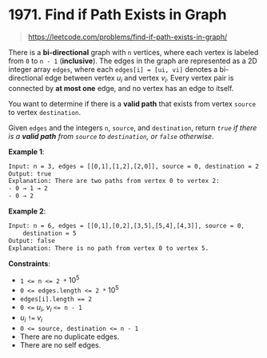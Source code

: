 # 1971. Find if Path Exists in Graph

> <https://leetcode.com/problems/find-if-path-exists-in-graph/>

There is a **bi-directional** graph with `n` vertices, where each vertex is
labeled from `0` to `n - 1` (**inclusive**). The edges in the graph are
represented as a 2D integer array `edges`, where each `edges[i] = [ui, vi]`
denotes a bi-directional edge between vertex $u_i$ and vertex $v_i$. Every
vertex pair is connected by **at most one** edge, and no vertex has an edge to
itself.

You want to determine if there is a **valid path** that exists from vertex
`source` to vertex `destination`.

Given `edges` and the integers `n`, `source`, and `destination`, return *`true`
if there is a **valid path** from `source` to `destination`, or `false`
otherwise*.

**Example 1**:

```txt
Input: n = 3, edges = [[0,1],[1,2],[2,0]], source = 0, destination = 2
Output: true
Explanation: There are two paths from vertex 0 to vertex 2:
- 0 → 1 → 2
- 0 → 2
```

**Example 2**:

```txt
Input: n = 6, edges = [[0,1],[0,2],[3,5],[5,4],[4,3]], source = 0,
    destination = 5
Output: false
Explanation: There is no path from vertex 0 to vertex 5.
```

**Constraints**:

- `1 <= n <= 2 *` $10^5$
- `0 <= edges.length <= 2 *` $10^5$
- `edges[i].length == 2`
- `0 <=` $u_i$, $v_i$ `<= n - 1`
- $u_i$ `!=` $v_i$
- `0 <= source, destination <= n - 1`
- There are no duplicate edges.
- There are no self edges.
